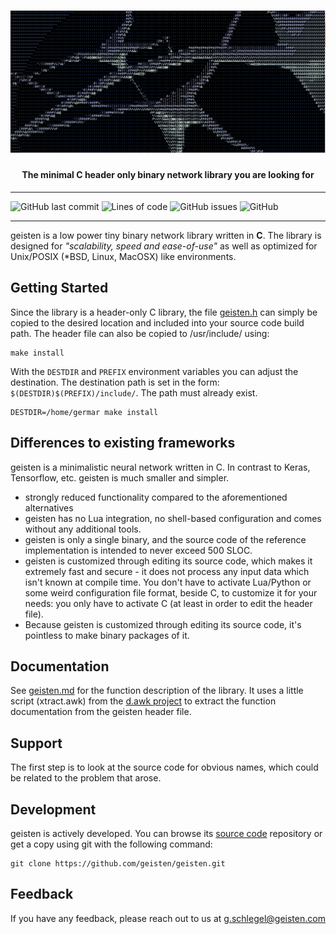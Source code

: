 <h1 align="center">
   <img src="./img/neuron.png" alt="geisten neurons">
</h1>
<h4 align="center"><b>The minimal C header only binary network library you are looking for</b></h4>

---

![GitHub last commit](https://img.shields.io/github/last-commit/geisten/geisten?style=plastic)
![Lines of code](https://img.shields.io/tokei/lines/github/geisten/geisten?style=plastic)
![GitHub issues](https://img.shields.io/github/issues/geisten/geisten?style=plastic)
![GitHub](https://img.shields.io/github/license/geisten/geisten?style=plastic)

---
geisten is a low power tiny binary network library written in **C**. The library is designed for _"scalability, speed
and ease-of-use"_ as well as optimized for Unix/POSIX (*BSD, Linux, MacOSX) like environments.

## Getting Started

Since the library is a header-only C library, the file [geisten.h](geisten.h) can simply be copied to the desired
location and included into your source code build path. The header file can also be copied to /usr/include/ using:

```shell
make install
```

With the `DESTDIR` and `PREFIX` environment variables you can adjust the destination. The destination path is set in the
form: `$(DESTDIR)$(PREFIX)/include/`. The path must already exist.

```shell
DESTDIR=/home/germar make install
```

## Differences to existing frameworks

geisten is a minimalistic neural network written in C. In contrast to Keras, Tensorflow, etc. geisten is much smaller
and simpler.

- strongly reduced functionality compared to the aforementioned alternatives
- geisten has no Lua integration, no shell-based configuration and comes without any additional tools.
- geisten is only a single binary, and the source code of the reference implementation is intended to never exceed 500
  SLOC.
- geisten is customized through editing its source code, which makes it extremely fast and secure - it does not process
  any input data which isn't known at compile time. You don't have to activate Lua/Python or some weird configuration
  file format, beside C, to customize it for your needs: you only have to activate C (at least in order to edit the
  header file).
- Because geisten is customized through editing its source code, it's pointless to make binary packages of it.

## Documentation

See [geisten.md](geisten.md) for the function description of the library. It uses a little script (xtract.awk) from
the [d.awk project](https://github.com/wernsey/d.awk) to extract the function documentation from the geisten header
file.

## Support

The first step is to look at the source code for obvious names, which could be related to the problem that arose.

## Development

geisten is actively developed. You can browse its [source code](https://github.com/geisten/geisten.git) repository or
get a copy using git with the following command:

```shell
git clone https://github.com/geisten/geisten.git
```

## Feedback

If you have any feedback, please reach out to us at g.schlegel@geisten.com
